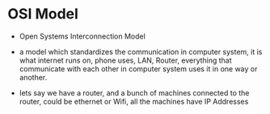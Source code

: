 # OSI Model
- Open Systems Interconnection Model
- a model which standardizes the communication in computer system, it is what internet runs on, phone uses, LAN, Router, everything that communicate with each other in computer system uses it in one way or another.


- lets say we have a router, and a bunch of machines connected to the router, could be ethernet or Wifi, all the machines have IP Addresses
